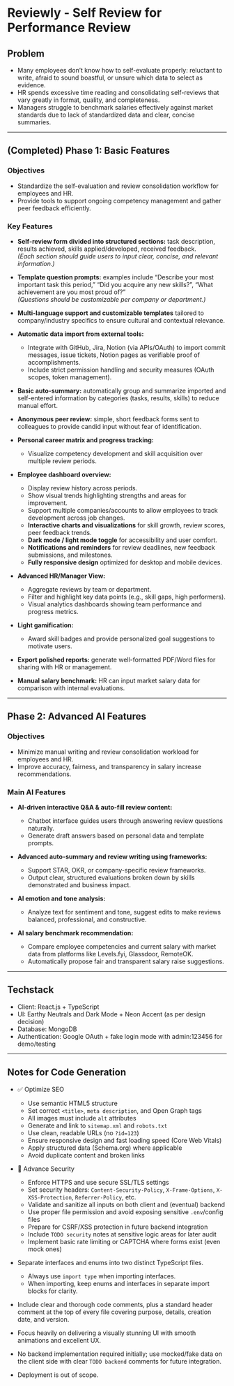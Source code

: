 # Reviewly - Self Review for Performance Review

## Problem

- Many employees don’t know how to self-evaluate properly: reluctant to write, afraid to sound boastful, or unsure which data to select as evidence.
- HR spends excessive time reading and consolidating self-reviews that vary greatly in format, quality, and completeness.
- Managers struggle to benchmark salaries effectively against market standards due to lack of standardized data and clear, concise summaries.

---

## (Completed) Phase 1: Basic Features

### Objectives
- Standardize the self-evaluation and review consolidation workflow for employees and HR.
- Provide tools to support ongoing competency management and gather peer feedback efficiently.

### Key Features

- **Self-review form divided into structured sections:** task description, results achieved, skills applied/developed, received feedback.  
  _(Each section should guide users to input clear, concise, and relevant information.)_

- **Template question prompts:** examples include “Describe your most important task this period,” “Did you acquire any new skills?”, “What achievement are you most proud of?”  
  _(Questions should be customizable per company or department.)_

- **Multi-language support and customizable templates** tailored to company/industry specifics to ensure cultural and contextual relevance.

- **Automatic data import from external tools:**  
  - Integrate with GitHub, Jira, Notion (via APIs/OAuth) to import commit messages, issue tickets, Notion pages as verifiable proof of accomplishments.  
  - Include strict permission handling and security measures (OAuth scopes, token management).

- **Basic auto-summary:** automatically group and summarize imported and self-entered information by categories (tasks, results, skills) to reduce manual effort.

- **Anonymous peer review:** simple, short feedback forms sent to colleagues to provide candid input without fear of identification.

- **Personal career matrix and progress tracking:**  
  - Visualize competency development and skill acquisition over multiple review periods.

- **Employee dashboard overview:**  
  - Display review history across periods.  
  - Show visual trends highlighting strengths and areas for improvement.  
  - Support multiple companies/accounts to allow employees to track development across job changes.  
  - **Interactive charts and visualizations** for skill growth, review scores, peer feedback trends.  
  - **Dark mode / light mode toggle** for accessibility and user comfort.  
  - **Notifications and reminders** for review deadlines, new feedback submissions, and milestones.  
  - **Fully responsive design** optimized for desktop and mobile devices.

- **Advanced HR/Manager View:**  
  - Aggregate reviews by team or department.  
  - Filter and highlight key data points (e.g., skill gaps, high performers).  
  - Visual analytics dashboards showing team performance and progress metrics.

- **Light gamification:**  
  - Award skill badges and provide personalized goal suggestions to motivate users.

- **Export polished reports:** generate well-formatted PDF/Word files for sharing with HR or management.

- **Manual salary benchmark:** HR can input market salary data for comparison with internal evaluations.

---

## Phase 2: Advanced AI Features

### Objectives
- Minimize manual writing and review consolidation workload for employees and HR.  
- Improve accuracy, fairness, and transparency in salary increase recommendations.

### Main AI Features

- **AI-driven interactive Q&A & auto-fill review content:**  
  - Chatbot interface guides users through answering review questions naturally.  
  - Generate draft answers based on personal data and template prompts.

- **Advanced auto-summary and review writing using frameworks:**  
  - Support STAR, OKR, or company-specific review frameworks.  
  - Output clear, structured evaluations broken down by skills demonstrated and business impact.

- **AI emotion and tone analysis:**  
  - Analyze text for sentiment and tone, suggest edits to make reviews balanced, professional, and constructive.

- **AI salary benchmark recommendation:**  
  - Compare employee competencies and current salary with market data from platforms like Levels.fyi, Glassdoor, RemoteOK.  
  - Automatically propose fair and transparent salary raise suggestions.

---

## Techstack

- Client: React.js + TypeScript  
- UI: Earthy Neutrals and Dark Mode + Neon Accent (as per design decision)  
- Database: MongoDB  
- Authentication: Google OAuth + fake login mode with admin:123456 for demo/testing

---

## Notes for Code Generation

- ✅ Optimize SEO  
  - Use semantic HTML5 structure  
  - Set correct `<title>`, `meta description`, and Open Graph tags  
  - All images must include `alt` attributes  
  - Generate and link to `sitemap.xml` and `robots.txt`  
  - Use clean, readable URLs (no `?id=123`)  
  - Ensure responsive design and fast loading speed (Core Web Vitals)  
  - Apply structured data (Schema.org) where applicable  
  - Avoid duplicate content and broken links  

- 🔐 Advance Security  
  - Enforce HTTPS and use secure SSL/TLS settings  
  - Set security headers: `Content-Security-Policy`, `X-Frame-Options`, `X-XSS-Protection`, `Referrer-Policy`, etc.  
  - Validate and sanitize all inputs on both client and (eventual) backend  
  - Use proper file permission and avoid exposing sensitive `.env`/config files  
  - Prepare for CSRF/XSS protection in future backend integration  
  - Include `TODO security` notes at sensitive logic areas for later audit  
  - Implement basic rate limiting or CAPTCHA where forms exist (even mock ones)  

- Separate interfaces and enums into two distinct TypeScript files.  
  - Always use `import type` when importing interfaces.  
  - When importing, keep enums and interfaces in separate import blocks for clarity.

- Include clear and thorough code comments, plus a standard header comment at the top of every file covering purpose, details, creation date, and version.  
- Focus heavily on delivering a visually stunning UI with smooth animations and excellent UX.  
- No backend implementation required initially; use mocked/fake data on the client side with clear `TODO backend` comments for future integration.  
- Deployment is out of scope.
